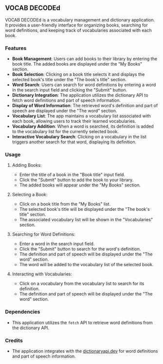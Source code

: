 ## VOCAB DECODEd

VOCAB DECODEd is a vocabulary management and dictionary application. It provides a user-friendly interface for organizing books, searching for word definitions, and keeping track of vocabularies associated with each book.

### Features

- **Book Management**: Users can add books to their library by entering the book title. The added books are displayed under the "My Books" section.
- **Book Selection**: Clicking on a book title selects it and displays the selected book's title under the "The book's title" section.
- **Word Search**: Users can search for word definitions by entering a word in the search input field and clicking the "Submit" button.
- **Dictionary Integration**: The application utilizes the dictionary API to fetch word definitions and part of speech information.
- **Display of Word Information**: The retrieved word's definition and part of speech are displayed under the "The word" section.
- **Vocabulary List**: The app maintains a vocabulary list associated with each book, allowing users to track their learned vocabularies.
- **Vocabulary Addition**: When a word is searched, its definition is added to the vocabulary list for the currently selected book.
- **Interactive Vocabulary Search**: Clicking on a vocabulary in the list triggers another search for that word, displaying its definition.

### Usage

1. Adding Books:

   - Enter the title of a book in the "Book title" input field.
   - Click the "Submit" button to add the book to your library.
   - The added books will appear under the "My Books" section.

2. Selecting a Book:

   - Click on a book title from the "My Books" list.
   - The selected book's title will be displayed under the "The book's title" section.
   - The associated vocabulary list will be shown in the "Vocabularies" section.

3. Searching for Word Definitions:

   - Enter a word in the search input field.
   - Click the "Submit" button to search for the word's definition.
   - The definition and part of speech will be displayed under the "The word" section.
   - The word will be added to the vocabulary list of the selected book.

4. Interacting with Vocabularies:
   - Click on a vocabulary from the vocabulary list to search for its definition.
   - The definition and part of speech will be displayed under the "The word" section.

### Dependencies

- This application utilizes the `fetch` API to retrieve word definitions from the dictionary API.

### Credits

- The application integrates with the [dictionaryapi.dev](https://dictionaryapi.dev/) for word definitions and part of speech information.
